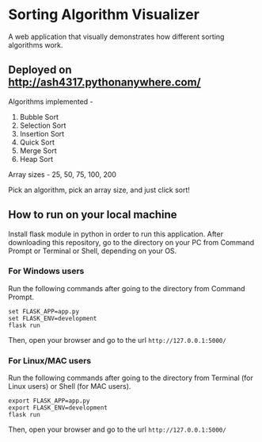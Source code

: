 # Sorting Algorithm Visualizer
A web application that visually demonstrates how different sorting algorithms work.

## Deployed on http://ash4317.pythonanywhere.com/

Algorithms implemented -
1. Bubble Sort 
2. Selection Sort 
3. Insertion Sort 
4. Quick Sort 
5. Merge Sort 
6. Heap Sort 

Array sizes - 25, 50, 75, 100, 200

Pick an algorithm, pick an array size, and just click sort!

## How to run on your local machine
Install flask module in python in order to run this application. After downloading this repository, go to the directory on your PC from Command Prompt or Terminal or Shell, depending on your OS.
### For Windows users
Run the following commands after going to the directory from Command Prompt.<br>
```
set FLASK_APP=app.py
set FLASK_ENV=development
flask run
```
Then, open your browser and go to the url `http://127.0.0.1:5000/`
### For Linux/MAC users
Run the following commands after going to the directory from Terminal (for Linux users) or Shell (for MAC users).<br>
```
export FLASK_APP=app.py
export FLASK_ENV=development
flask run
```
Then, open your browser and go to the url `http://127.0.0.1:5000/`
